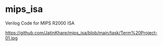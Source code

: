# mips_isa
Verilog Code for MIPS R2000 ISA

https://github.com/JatinKhare/mips_isa/blob/main/task/Term%20Project-01.jpg
